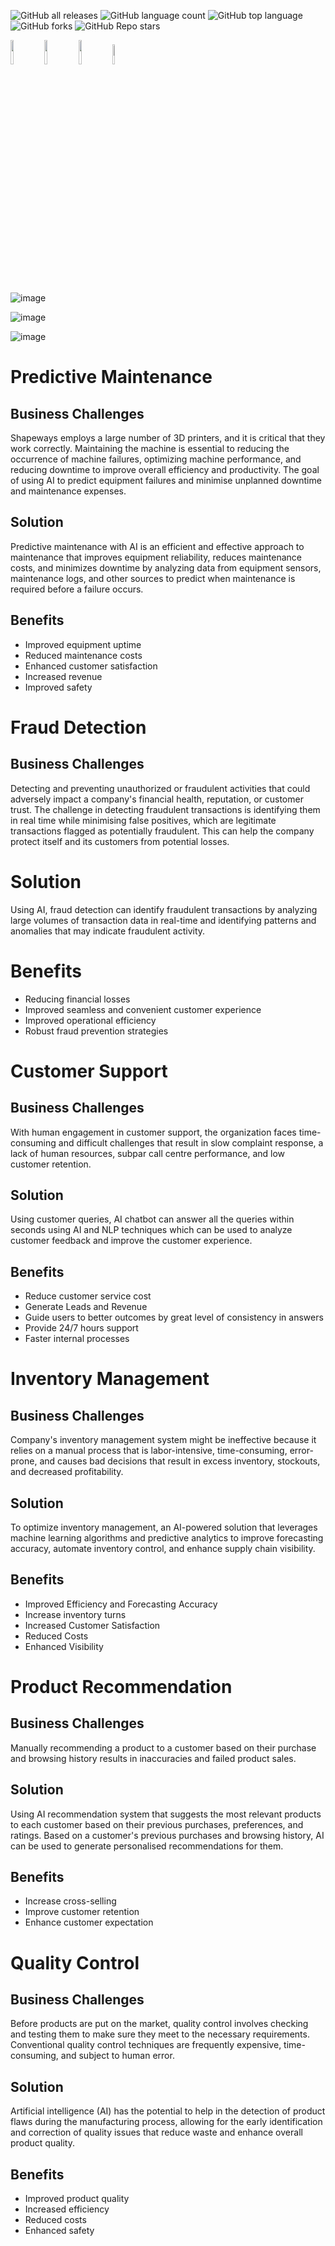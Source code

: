 ![GitHub all releases](https://img.shields.io/github/downloads/CR-Digital-Innovation/ai-ml-models/total)
![GitHub language count](https://img.shields.io/github/languages/count/CR-Digital-Innovation/ai-ml-models)
![GitHub top language](https://img.shields.io/github/languages/top/CR-Digital-Innovation/ai-ml-models?color=yellow)
![GitHub forks](https://img.shields.io/github/forks/CR-Digital-Innovation/ai-ml-models?style=social)
![GitHub Repo stars](https://img.shields.io/github/stars/CR-Digital-Innovation/ai-ml-models?style=social)

[<img src="https://img.shields.io/badge/CriticalRiver-1d417c" width="10%">](https://www.criticalriver.com/ai-ml-solution-offerings/ai-ml-models/) [<img src="https://img.shields.io/badge/YouTube-FF0000?logo=YouTube" width="10%">](https://www.youtube.com/watch?v=uf7u6YT3o68) [<img src="https://img.shields.io/badge/LinkedIn-0A66C2?logo=LinkedIn" width="10%">](https://www.linkedin.com/pulse/understanding-machine-learning-anwar-hussain/) [<img src="https://img.shields.io/badge/Twitter-1DA1F2?logo=Twitter&logoColor=white" width="9%">](https://twitter.com/CriticalRiver)

![image](https://user-images.githubusercontent.com/112068881/201858000-49165894-0dfe-4479-bd4a-cea3ee090ffa.png)

![image](https://user-images.githubusercontent.com/111766830/201340727-84d61424-fca0-4b85-aa3d-3a63bf52ceb1.png)

![image](https://user-images.githubusercontent.com/111766830/201340757-29e75704-3b8e-4ed8-848b-a8f7a91ff36e.png)

# Predictive Maintenance
## Business Challenges
Shapeways employs a large number of 3D printers, and it is critical that they work correctly. Maintaining the machine is essential to reducing the occurrence of machine failures, optimizing machine performance, and reducing downtime to improve overall efficiency and productivity. The goal of using AI to predict equipment failures and minimise unplanned downtime and maintenance expenses.
## Solution
Predictive maintenance with AI is an efficient and effective approach to maintenance that improves equipment reliability, reduces maintenance costs, and minimizes downtime by analyzing data from equipment sensors, maintenance logs, and other sources to predict when maintenance is required before a failure occurs.
## Benefits
- Improved equipment uptime
- Reduced maintenance costs
- Enhanced customer satisfaction
- Increased revenue
- Improved safety


# Fraud Detection
## Business Challenges
Detecting and preventing unauthorized or fraudulent activities that could adversely impact a company's financial health, reputation, or customer trust. The challenge in detecting fraudulent transactions is identifying them in real time while minimising false positives, which are legitimate transactions flagged as potentially fraudulent. This can help the company protect itself and its customers from potential losses.
# Solution
Using AI, fraud detection can identify fraudulent transactions by analyzing large volumes of transaction data in real-time and identifying patterns and anomalies that may indicate fraudulent activity.
# Benefits
- Reducing financial losses
- Improved seamless and convenient customer experience
- Improved operational efficiency
- Robust fraud prevention strategies


# Customer Support
## Business Challenges
With human engagement in customer support, the organization faces time-consuming and difficult challenges that result in slow complaint response, a lack of human resources, subpar call centre performance, and low customer retention.
## Solution
Using customer queries, AI chatbot can answer all the queries within seconds using AI and NLP techniques which can be used to analyze customer feedback and improve the customer experience.
## Benefits
- Reduce customer service cost
- Generate Leads and Revenue
- Guide users to better outcomes by great level of consistency in answers
- Provide 24/7 hours support
- Faster internal processes


# Inventory Management
## Business Challenges
Company's inventory management system might be ineffective because it relies on a manual process that is labor-intensive, time-consuming, error-prone, and causes bad decisions that result in excess inventory, stockouts, and decreased profitability.
## Solution
To optimize inventory management, an AI-powered solution that leverages machine learning algorithms and predictive analytics to improve forecasting accuracy, automate inventory control, and enhance supply chain visibility.
## Benefits
- Improved Efficiency and Forecasting Accuracy
- Increase inventory turns
- Increased Customer Satisfaction
- Reduced Costs
- Enhanced Visibility


# Product Recommendation
## Business Challenges
Manually recommending a product to a customer based on their purchase and browsing history results in inaccuracies and failed product sales.
## Solution
Using AI recommendation system that suggests the most relevant products to each customer based on their previous purchases, preferences, and ratings. Based on a customer's previous purchases and browsing history, AI can be used to generate personalised recommendations for them.
## Benefits
- Increase cross-selling
- Improve customer retention
- Enhance customer expectation


# Quality Control
## Business Challenges
Before products are put on the market, quality control involves checking and testing them to make sure they meet to the necessary requirements. Conventional quality control techniques are frequently expensive, time-consuming, and subject to human error.
## Solution
Artificial intelligence (AI) has the potential to help in the detection of product flaws during the manufacturing process, allowing for the early identification and correction of quality issues that reduce waste and enhance overall product quality.
## Benefits
- Improved product quality
- Increased efficiency
- Reduced costs
- Enhanced safety
